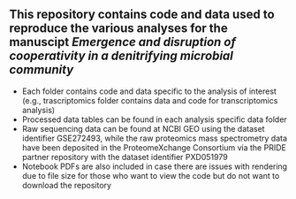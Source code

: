 ## This repository contains code and data used to reproduce the various analyses for the manuscipt *Emergence and disruption of cooperativity in a denitrifying microbial community*
* Each folder contains code and data specific to the analysis of interest (e.g., trascriptomics folder contains data and code for transcriptomics analysis)
* Processed data tables can be found in each analysis specific data folder
* Raw sequencing data can be found at NCBI GEO using the dataset identifier GSE272493, while the raw proteomics mass spectrometry data have been deposited in the ProteomeXchange Consortium via the PRIDE partner repository with the dataset identifier PXD051979
* Notebook PDFs are also included in case there are issues with rendering due to file size for those who want to view the code but do not want to download the repository
